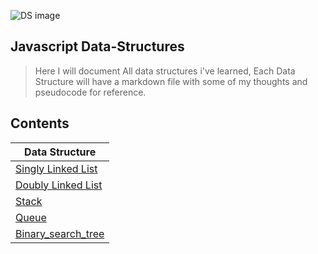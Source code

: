 
![DS image](https://miro.medium.com/max/3840/0*q3GNg6zIUYoqQbIs.png)

## Javascript Data-Structures 
> Here I will document All data structures i've learned, Each Data Structure will have a markdown file with some of my thoughts and pseudocode for reference.  

## Contents

Data Structure| 
------------ | 
[Singly Linked List](https://github.com/antman999/Javascript-data-structures/tree/main/SinglyLinkedList) | 
[Doubly Linked List](https://github.com/antman999/Javascript-data-structures/tree/main/DoublyLinkedList) | 
[Stack](https://github.com/antman999/Javascript-data-structures/tree/main/Stack) |
[Queue](https://github.com/antman999/Javascript-data-structures/tree/main/Queue) | 
[Binary_search_tree](https://github.com/antman999/Javascript-data-structures/tree/main/BinarySearchTree)|

